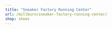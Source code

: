 ```yaml
---
title: "Sneaker Factory Running Center"
url: /millburn/sneaker-factory-running-center/
shop: shoes
---
```

